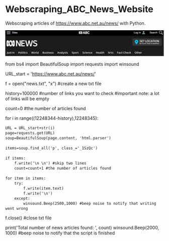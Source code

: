 # Webscraping_ABC_News_Website
Webscraping articles of https://www.abc.net.au/news/ with Python.

![Banner abc news](https://github.com/RoelTim/Webscraping_ABC_News_Website/blob/master/ABC_news_banner.PNG)

from bs4 import BeautifulSoup
import requests
import winsound

URL_start = 'https://www.abc.net.au/news/'

f = open("news.txt", "x") #create a new txt file

history=100000  #number of links you want to check
                #important note: a lot of links will be empty 

count=0 #the number of articles found

for i in range((12248344-history),12248345):
    
    URL = URL_start+str(i) 
    page=requests.get(URL)
    soup=BeautifulSoup(page.content, 'html.parser')
    
    items=soup.find_all('p', class_='_1SzQc')
    
    if items:
        f.write('\n \n') #skip two lines
        count=count+1 #the number of articles found
    
    for item in items:
        try:
            f.write(item.text)
            f.write('\n')
        except:
            winsound.Beep(2500,1000) #beep noise to notify that writing went wrong
            
f.close() #close txt file
  
print('Total number of news articles found: ', count)
winsound.Beep(2000, 1000) #beep noise to notify that the script is finished      

